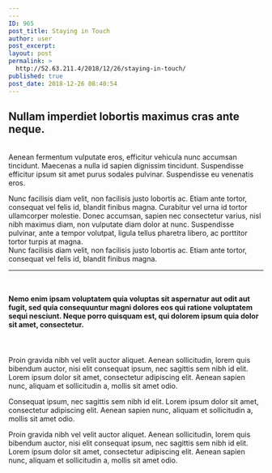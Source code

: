 ```yaml
---
---
ID: 965
post_title: Staying in Touch
author: user
post_excerpt:
layout: post
permalink: >
  http://52.63.211.4/2018/12/26/staying-in-touch/
published: true
post_date: 2018-12-26 08:40:54
---
```

<!-- wp:columns -->
<div class="wp-block-columns has-2-columns"><!-- wp:column -->
<div class="wp-block-column"><!-- wp:uagb/advanced-heading {"block_id":"97ecc10b-6c2a-4170-81b8-80add91ffe5e","headingAlign":"left","seperatorStyle":"none","headFontSize":35,"headSpace":0} -->
<div class="wp-block-uagb-advanced-heading" id="uagb-adv-heading-97ecc10b-6c2a-4170-81b8-80add91ffe5e"><h2 class="uagb-heading-text">Nullam imperdiet lobortis maximus cras ante neque.</h2><p class="uagb-desc-text"> <br>Aenean fermentum vulputate eros, efficitur vehicula nunc accumsan tincidunt. Maecenas a nulla id sapien dignissim tincidunt. Suspendisse efficitur ipsum sit amet purus sodales pulvinar. Suspendisse eu venenatis eros.</p></div>
<!-- /wp:uagb/advanced-heading --></div>
<!-- /wp:column -->

<!-- wp:column -->
<div class="wp-block-column"><!-- wp:paragraph -->
<p>Nunc facilisis diam velit, non facilisis justo lobortis ac. Etiam ante tortor, consequat vel felis id, blandit finibus magna. Curabitur vel urna id tortor ullamcorper molestie. Donec accumsan, sapien nec consectetur varius, nisl nibh maximus diam, non vulputate diam dolor at nunc. Suspendisse pulvinar, ante a tempor volutpat, ligula tellus pharetra libero, ac porttitor tortor turpis at magna.  <br>Nunc facilisis diam velit, non facilisis justo lobortis ac. Etiam ante tortor, consequat vel felis id, blandit finibus magna. </p>
<!-- /wp:paragraph --></div>
<!-- /wp:column --></div>
<!-- /wp:columns -->

<!-- wp:separator {"className":"is-style-wide"} -->
<hr class="wp-block-separator is-style-wide" />
<!-- /wp:separator -->

<!-- wp:uagb/advanced-heading {"block_id":"1493a949-f1b0-4e94-88e5-aa514d414c82","headingAlign":"left","subHeadingColor":"#d94948","seperatorStyle":"none","headFontSize":0,"subHeadFontSize":15,"headSpace":0} -->
<div class="wp-block-uagb-advanced-heading" id="uagb-adv-heading-1493a949-f1b0-4e94-88e5-aa514d414c82"><h2 class="uagb-heading-text"></h2><p class="uagb-desc-text"> <br><strong>Nemo enim ipsam voluptatem quia voluptas sit aspernatur aut odit aut fugit, sed quia consequuntur magni dolores eos qui ratione voluptatem sequi nesciunt. Neque porro quisquam est, qui dolorem ipsum quia dolor sit amet, consectetur.﻿</strong> </p></div>
<!-- /wp:uagb/advanced-heading -->

<!-- wp:spacer {"height":25} -->
<div style="height:25px" aria-hidden="true" class="wp-block-spacer"></div>
<!-- /wp:spacer -->

<!-- wp:uagb/section {"block_id":"d1be9fca-cfd5-435f-85ef-fcad67f65c01","bottomPadding":0,"leftPadding":0,"rightPadding":0,"contentWidth":"full_width","innerWidth":1200} -->
<section class="wp-block-uagb-section uagb-section__wrap uagb-section__background-undefined" id="uagb-section-d1be9fca-cfd5-435f-85ef-fcad67f65c01"><div class="uagb-section__overlay"></div><div class="uagb-section__inner-wrap"><!-- wp:columns -->
<div class="wp-block-columns has-2-columns"><!-- wp:column -->
<div class="wp-block-column"><!-- wp:paragraph -->
<p></p>
<!-- /wp:paragraph -->

<!-- wp:paragraph {"align":"left"} -->
<p style="text-align:left">Proin gravida nibh vel velit auctor aliquet. Aenean sollicitudin, lorem quis bibendum auctor, nisi elit consequat ipsum, nec sagittis sem nibh id elit. Lorem ipsum dolor sit amet, consectetur adipiscing elit. Aenean sapien nunc, aliquam et sollicitudin a, mollis sit amet odio. </p>
<!-- /wp:paragraph -->

<!-- wp:paragraph {"align":"left"} -->
<p style="text-align:left"> Consequat ipsum, nec sagittis sem nibh id elit. Lorem ipsum dolor sit amet, consectetur adipiscing elit. Aenean sapien nunc, aliquam et sollicitudin a, mollis sit amet odio. </p>
<!-- /wp:paragraph -->

<!-- wp:paragraph {"align":"left"} -->
<p style="text-align:left">Proin gravida nibh vel velit auctor aliquet. Aenean sollicitudin, lorem quis bibendum auctor, nisi elit consequat ipsum, nec sagittis sem nibh id elit. Lorem ipsum dolor sit amet, consectetur adipiscing elit. Aenean sapien nunc, aliquam et sollicitudin a, mollis sit amet odio. </p>
<!-- /wp:paragraph --></div>
<!-- /wp:column -->

<!-- wp:column -->
<div class="wp-block-column"><!-- wp:image {"id":277} -->
<figure class="wp-block-image"><img src="https://websitedemos.net/sierra-nature-02/wp-content/uploads/sites/339/2018/12/single02-free-img.jpg" alt="" class="wp-image-277" /></figure>
<!-- /wp:image --></div>
<!-- /wp:column --></div>
<!-- /wp:columns --></div></section>
<!-- /wp:uagb/section -->